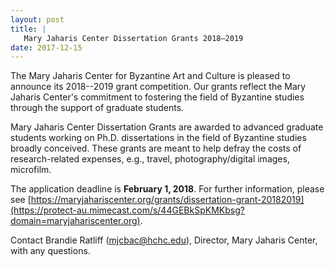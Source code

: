 ```yaml
---
layout: post
title: |
   Mary Jaharis Center Dissertation Grants 2018–2019
date: 2017-12-15
---
```


The Mary Jaharis Center for Byzantine Art and Culture is pleased to
announce its 2018--2019 grant competition. Our grants reflect the Mary
Jaharis Center's commitment to fostering the field of Byzantine studies
through the support of graduate students.

Mary Jaharis Center
Dissertation Grants are awarded to advanced graduate students working on
Ph.D. dissertations in the field of Byzantine studies broadly conceived.
These grants are meant to help defray the costs of research-related
expenses, e.g., travel, photography/digital images,
microfilm.

The application deadline is **February 1, 2018**.
For further information, please see
[https://maryjahariscenter.org/grants/dissertation-grant-20182019](https://protect-au.mimecast.com/s/44GEBkSpKMKbsg?domain=maryjahariscenter.org).

Contact Brandie Ratliff
([mjcbac@hchc.edu](mailto:mjcbac@hchc.edu)), Director, Mary Jaharis Center, with any
questions.
